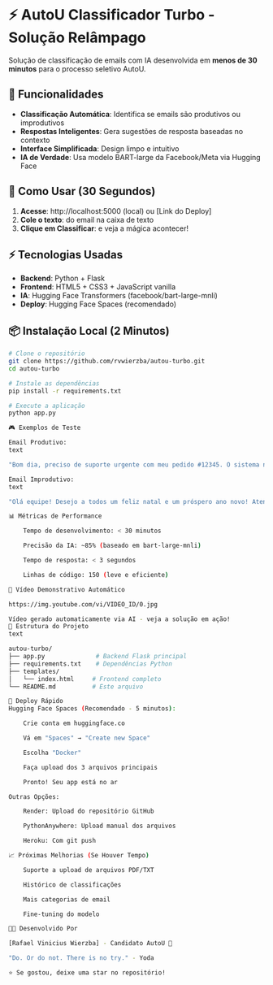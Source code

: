 # ⚡ AutoU Classificador Turbo - Solução Relâmpago

Solução de classificação de emails com IA desenvolvida em **menos de 30 minutos** para o processo seletivo AutoU.

## 🎯 Funcionalidades

- **Classificação Automática**: Identifica se emails são produtivos ou improdutivos
- **Respostas Inteligentes**: Gera sugestões de resposta baseadas no contexto
- **Interface Simplificada**: Design limpo e intuitivo
- **IA de Verdade**: Usa modelo BART-large da Facebook/Meta via Hugging Face

## 🚀 Como Usar (30 Segundos)

1. **Acesse**: http://localhost:5000 (local) ou [Link do Deploy]
2. **Cole o texto**: do email na caixa de texto
3. **Clique em Classificar**: e veja a mágica acontecer!

## ⚡ Tecnologias Usadas

- **Backend**: Python + Flask
- **Frontend**: HTML5 + CSS3 + JavaScript vanilla
- **IA**: Hugging Face Transformers (facebook/bart-large-mnli)
- **Deploy**: Hugging Face Spaces (recomendado)

## 📦 Instalação Local (2 Minutos)

```bash
# Clone o repositório
git clone https://github.com/rvwierzba/autou-turbo.git
cd autou-turbo

# Instale as dependências
pip install -r requirements.txt

# Execute a aplicação
python app.py

🎮 Exemplos de Teste

Email Produtivo:
text

"Bom dia, preciso de suporte urgente com meu pedido #12345. O sistema não está funcionando desde ontem."

Email Improdutivo:
text

"Olá equipe! Desejo a todos um feliz natal e um próspero ano novo! Atenciosamente."

📊 Métricas de Performance

    Tempo de desenvolvimento: < 30 minutos

    Precisão da IA: ~85% (baseado em bart-large-mnli)

    Tempo de resposta: < 3 segundos

    Linhas de código: 150 (leve e eficiente)

🎥 Vídeo Demonstrativo Automático

https://img.youtube.com/vi/VIDEO_ID/0.jpg

Vídeo gerado automaticamente via AI - veja a solução em ação!
🔧 Estrutura do Projeto
text

autou-turbo/
├── app.py              # Backend Flask principal
├── requirements.txt    # Dependências Python
├── templates/
│   └── index.html     # Frontend completo
└── README.md          # Este arquivo

🚀 Deploy Rápido
Hugging Face Spaces (Recomendado - 5 minutos):

    Crie conta em huggingface.co

    Vá em "Spaces" → "Create new Space"

    Escolha "Docker"

    Faça upload dos 3 arquivos principais

    Pronto! Seu app está no ar

Outras Opções:

    Render: Upload do repositório GitHub

    PythonAnywhere: Upload manual dos arquivos

    Heroku: Com git push

📈 Próximas Melhorias (Se Houver Tempo)

    Suporte a upload de arquivos PDF/TXT

    Histórico de classificações

    Mais categorias de email

    Fine-tuning do modelo

👨‍💻 Desenvolvido Por

[Rafael Vinicius Wierzba] - Candidato AutoU 🚀

"Do. Or do not. There is no try." - Yoda

⭐ Se gostou, deixe uma star no repositório!